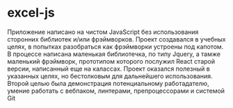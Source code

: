 # excel-js
Приложение написано на чистом JavaScript без использования сторонних библиотек и/или фрэймворков. Проект создавался в учебных целях, в попытках разобраться как фрэймворки устроены под капотом. В процессе написана маленькая библиотечка, по типу Jquery, а тамже маленький фрэймворк, прототипом которого послужил React старой версии, написанный еще на калассах. Проект оказался полезный в указанных целях, но бестолковым для дальнейшего использования. 
Второй целью была демонстрация потенциальному работадателю, умение работать с вебпаком, линтерами, препроцессорами и системой Git
